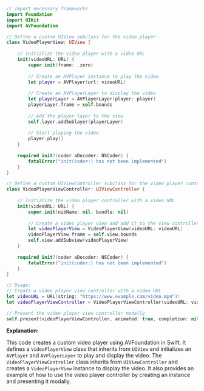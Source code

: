 ```swift
// Import necessary frameworks
import Foundation
import UIKit
import AVFoundation

// Define a custom UIView subclass for the video player
class VideoPlayerView: UIView {
    
    // Initialize the video player with a video URL
    init(videoURL: URL) {
        super.init(frame: .zero)
        
        // Create an AVPlayer instance to play the video
        let player = AVPlayer(url: videoURL)
        
        // Create an AVPlayerLayer to display the video
        let playerLayer = AVPlayerLayer(player: player)
        playerLayer.frame = self.bounds
        
        // Add the player layer to the view
        self.layer.addSublayer(playerLayer)
        
        // Start playing the video
        player.play()
    }
    
    required init?(coder aDecoder: NSCoder) {
        fatalError("init(coder:) has not been implemented")
    }
}

// Define a custom UIViewController subclass for the video player controller
class VideoPlayerViewController: UIViewController {
    
    // Initialize the video player controller with a video URL
    init(videoURL: URL) {
        super.init(nibName: nil, bundle: nil)
        
        // Create a video player view and add it to the view controller's view
        let videoPlayerView = VideoPlayerView(videoURL: videoURL)
        videoPlayerView.frame = self.view.bounds
        self.view.addSubview(videoPlayerView)
    }
    
    required init?(coder aDecoder: NSCoder) {
        fatalError("init(coder:) has not been implemented")
    }
}

// Usage:
// Create a video player view controller with a video URL
let videoURL = URL(string: "https://www.example.com/video.mp4")!
let videoPlayerViewController = VideoPlayerViewController(videoURL: videoURL)

// Present the video player view controller modally
self.present(videoPlayerViewController, animated: true, completion: nil)
```

**Explanation:**

This code creates a custom video player using AVFoundation in Swift. It defines a `VideoPlayerView` class that inherits from `UIView` and initializes an `AVPlayer` and `AVPlayerLayer` to play and display the video. The `VideoPlayerViewController` class inherits from `UIViewController` and creates a `VideoPlayerView` instance to display the video. It also provides an example of how to use the video player controller by creating an instance and presenting it modally.